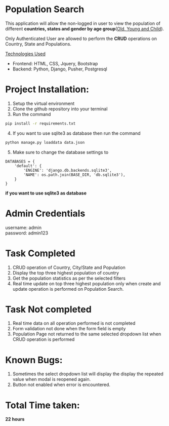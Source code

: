 # Population Search
This application will allow the non-logged in user to view the population of different **countries, states and gender by age group**(<u>Old, Young and Child</u>).  

Only Authenticated User are allowed to perform the **CRUD** operations on Country, State and Populations.

<u>Technologies Used</u>  
- Frontend: HTML, CSS, Jquery, Bootstrap
- Backend: Python, Django, Pusher, Postgresql

# Project Installation:
1. Setup the virtual environment
2. Clone the github repository into your terminal
3. Run the command
```bash
pip install -r requirements.txt
```
4. If you want to use sqlite3 as database then  run the command
```bash
python manage.py loaddata data.json
```
5. Make sure to change the database settings to 
```
DATABASES = {
    'default': {
        'ENGINE': 'django.db.backends.sqlite3',
        'NAME': os.path.join(BASE_DIR, 'db.sqlite3'),
    }
}
```
**if you want to use sqlite3 as database**

# Admin Credentials
username: admin  
password: admin123

# Task Completed
1. CRUD operation of Country, City/State and Population
2. Display the top three highest population of country
3. Get the population statistics as per the selected filters  
4. Real time update on top three highest population only when create and update operation is performed on Population Search.

# Task Not completed
1. Real time data on all operation performed is not completed
2. Form validation not done when the form field is empty
3. Population Page not returned to the same selected dropdown list when CRUD operation is performed

# Known Bugs:
1. Sometimes the select dropdown list will display the display the repeated value when modal is reopened again.
2. Button not enabled when error is encountered.

# Total Time taken:
**22 hours**









